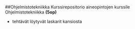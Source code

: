 ##Ohjelmistotekniikka
Kurssirepositorio aineopintojen kurssile Ohjelmistotekniikka **(5op)**
- tehtävät löytyvät laskarit kansiosta
